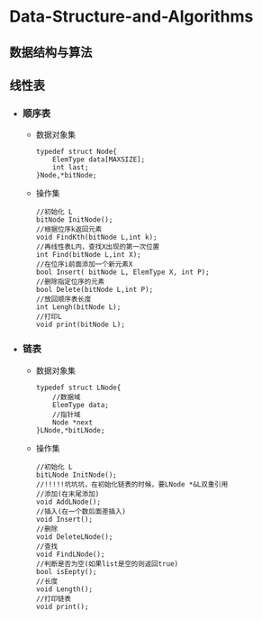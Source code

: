 # Data-Structure-and-Algorithms
## 数据结构与算法

## 线性表
- ### 顺序表
    - 数据对象集
    
        ```
        typedef struct Node{
            ElemType data[MAXSIZE];
            int last;
        }Node,*bitNode;
        ```
     - 操作集
        ```
        //初始化 L 
        bitNode InitNode();
        //根据位序k返回元素 
        void FindKth(bitNode L,int k);
        //再线性表L内，查找X出现的第一次位置
        int Find(bitNode L,int X);
        //在位序i前面添加一个新元素X
        bool Insert( bitNode L, ElemType X, int P);
        //删除指定位序的元素
        bool Delete(bitNode L,int P);
        //放回顺序表长度
        int Lengh(bitNode L); 
        //打印L
        void print(bitNode L); 
        ```
        

- ### 链表
     - 数据对象集

        ```
        typedef struct LNode{
            //数据域
            ElemType data;
            //指针域
            Node *next
        }LNode,*bitLNode;
        ```
     - 操作集
        ```
        //初始化 L 
        bitLNode InitNode();
        //!!!!!坑坑坑，在初始化链表的时候，要LNode *&L双重引用
        //添加(在末尾添加)
        void AddLNode();
        //插入(在一个数后面差插入)
        void Insert();
        //删除
        void DeleteLNode();
        //查找
        void FindLNode();
        //判断是否为空(如果list是空的则返回true)
        bool isEepty();
        //长度
        void Length();
        //打印链表
        void print();
        ```

